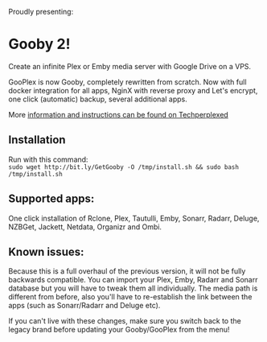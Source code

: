 Proudly presenting:

# Gooby 2!

Create an infinite Plex or Emby media server with Google Drive on a VPS.

GooPlex is now Gooby, completely rewritten from scratch. Now with full docker integration for all apps, NginX with reverse proxy and Let's encrypt, one click (automatic) backup, several additional apps.

More [information and instructions can be found on Techperplexed](http://bit.ly/TechPerplexed "How to create an infinite media server using a VPS and Cloud service")  

## Installation

Run with this command:  
`sudo wget http://bit.ly/GetGooby -O /tmp/install.sh && sudo bash /tmp/install.sh`

## Supported apps:

One click installation of Rclone, Plex, Tautulli, Emby, Sonarr, Radarr, Deluge, NZBGet, Jackett, Netdata, Organizr and Ombi.

## Known issues:

Because this is a full overhaul of the previous version, it will not be fully backwards compatible. You can import your Plex, Emby, Radarr and Sonarr database but you will have to tweak them all individually. The media path is different from before, also you'll have to re-establish the link between the apps (such as Sonarr/Radarr and Deluge etc).

If you can't live with these changes, make sure you switch back to the legacy brand before updating your Gooby/GooPlex from the menu!
